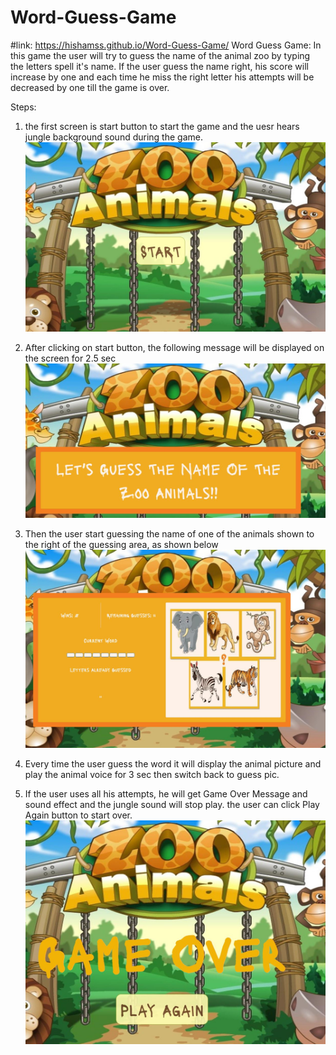 # Word-Guess-Game

#link: https://hishamss.github.io/Word-Guess-Game/
Word Guess Game: In this game the user will try to guess the name of the animal zoo by typing the letters spell it's name.
If the user guess the name right, his score will increase by one and each time he miss the right letter his attempts will be decreased by one till the game is over.

Steps:

1. the first screen is start button to start the game and the uesr hears jungle background sound during the game.
   ![Start Button](assets/images/step1.jpg)

2. After clicking on start button, the following message will be displayed on the screen for 2.5 sec
   ![welcome Message](assets/images/step2.jpg)

3. Then the user start guessing the name of one of the animals shown to the right of the guessing area, as shown below
   ![zoo animals](assets/images/step3.jpg)

4. Every time the user guess the word it will display the animal picture and play the animal voice for 3 sec then switch back to guess pic.

5. If the user uses all his attempts, he will get Game Over Message and sound effect and the jungle sound will stop play. the user can click Play Again button to start over.
   ![Game OVer](assets/images/step5.jpg)
